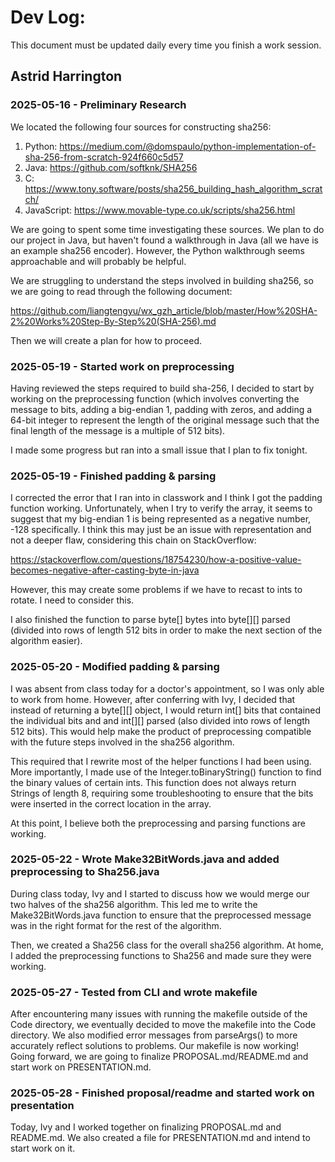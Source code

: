 # Dev Log:

This document must be updated daily every time you finish a work session.

## Astrid Harrington

### 2025-05-16 - Preliminary Research

We located the following four sources for constructing sha256:

1. Python: https://medium.com/@domspaulo/python-implementation-of-sha-256-from-scratch-924f660c5d57
2. Java: https://github.com/softknk/SHA256
3. C: https://www.tony.software/posts/sha256_building_hash_algorithm_scratch/
4. JavaScript: https://www.movable-type.co.uk/scripts/sha256.html

We are going to spent some time investigating these sources. We plan to do our project in Java, but haven't found a walkthrough in Java (all we have is an example sha256 encoder). However, the Python walkthrough seems approachable and will probably be helpful.

We are struggling to understand the steps involved in building sha256, so we are going to read through the following document:

https://github.com/liangtengyu/wx_gzh_article/blob/master/How%20SHA-2%20Works%20Step-By-Step%20(SHA-256).md

Then we will create a plan for how to proceed.

### 2025-05-19 - Started work on preprocessing

Having reviewed the steps required to build sha-256, I decided to start by working on the preprocessing function (which involves converting the message to bits, adding a big-endian 1, padding with zeros, and adding a 64-bit integer to represent the length of the original message such that the final length of the message is a multiple of 512 bits).

I made some progress but ran into a small issue that I plan to fix tonight.

### 2025-05-19 - Finished padding & parsing

I corrected the error that I ran into in classwork and I think I got the padding function working. Unfortunately, when I try to verify the array, it seems to suggest that my big-endian 1 is being represented as a negative number, -128 specifically. I think this may just be an issue with representation and not a deeper flaw, considering this chain on StackOverflow:

https://stackoverflow.com/questions/18754230/how-a-positive-value-becomes-negative-after-casting-byte-in-java

However, this may create some problems if we have to recast to ints to rotate. I need to consider this.

I also finished the function to parse byte[] bytes into byte[][] parsed (divided into rows of length 512 bits in order to make the next section of the algorithm easier).

### 2025-05-20 - Modified padding & parsing

I was absent from class today for a doctor's appointment, so I was only able to work from home. However, after conferring with Ivy, I decided that instead of returning a byte[][] object, I would return int[] bits that contained the individual bits and and int[][] parsed (also divided into rows of length 512 bits). This would help make the product of preprocessing compatible with the future steps involved in the sha256 algorithm.

This required that I rewrite most of the helper functions I had been using. More importantly, I made use of the Integer.toBinaryString() function to find the binary values of certain ints. This function does not always return Strings of length 8, requiring some troubleshooting to ensure that the bits were inserted in the correct location in the array.

At this point, I believe both the preprocessing and parsing functions are working.

### 2025-05-22 - Wrote Make32BitWords.java and added preprocessing to Sha256.java

During class today, Ivy and I started to discuss how we would merge our two halves of the sha256 algorithm. This led me to write the Make32BitWords.java function to ensure that the preprocessed message was in the right format for the rest of the algorithm.

Then, we created a Sha256 class for the overall sha256 algorithm. At home, I added the preprocessing functions to Sha256 and made sure they were working.

### 2025-05-27 - Tested from CLI and wrote makefile

After encountering many issues with running the makefile outside of the Code directory, we eventually decided to move the makefile into the Code directory. We also modified error messages from parseArgs() to more accurately reflect solutions to problems. Our makefile is now working! Going forward, we are going to finalize PROPOSAL.md/README.md and start work on PRESENTATION.md.

### 2025-05-28 - Finished proposal/readme and started work on presentation

Today, Ivy and I worked together on finalizing PROPOSAL.md and README.md. We also created a file for PRESENTATION.md and intend to start work on it.
